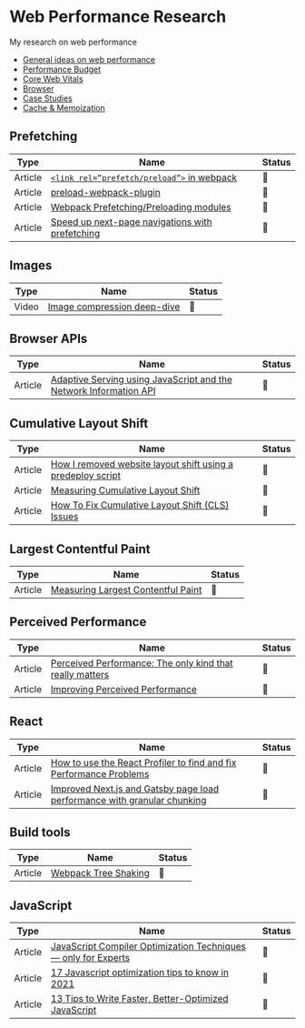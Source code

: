 # Web Performance Research

My research on web performance

- [General ideas on web performance](/general/RESOURCES.md)
- [Performance Budget](/performance-budget/RESOURCES.md)
- [Core Web Vitals](/core-web-vitals/RESOURCES.md)
- [Browser](browser/RESOURCES.md)
- [Case Studies](case-studies/RESOURCES.md)
- [Cache & Memoization](cache-and-memoization/RESOURCES.md)

## Prefetching

| Type    | Name                                                                                                                              | Status          |
| ------- | --------------------------------------------------------------------------------------------------------------------------------- | --------------- |
| Article | [`<link rel=”prefetch/preload”>` in webpack](https://medium.com/webpack/link-rel-prefetch-preload-in-webpack-51a52358f84c)        | :bookmark_tabs: |
| Article | [preload-webpack-plugin](https://github.com/GoogleChromeLabs/preload-webpack-plugin)                                              | :bookmark_tabs: |
| Article | [Webpack Prefetching/Preloading modules](https://webpack.js.org/guides/code-splitting/#prefetchingpreloading-modules)             | :bookmark_tabs: |
| Article | [Speed up next-page navigations with prefetching](https://dev.to/addyosmani/speed-up-next-page-navigations-with-prefetching-4285) | :bookmark_tabs: |

## Images

| Type  | Name                                                                       | Status         |
| ----- | -------------------------------------------------------------------------- | -------------- |
| Video | [Image compression deep-dive](https://www.youtube.com/watch?v=F1kYBnY6mwg) | :movie_camera: |

## Browser APIs

| Type    | Name                                                                                                                                                                  | Status          |
| ------- | --------------------------------------------------------------------------------------------------------------------------------------------------------------------- | --------------- |
| Article | [Adaptive Serving using JavaScript and the Network Information API](https://dev.to/addyosmani/adaptive-serving-using-javascript-and-the-network-information-api-331p) | :bookmark_tabs: |

## Cumulative Layout Shift

| Type    | Name                                                                                                                                                               | Status          |
| ------- | ------------------------------------------------------------------------------------------------------------------------------------------------------------------ | --------------- |
| Article | [How I removed website layout shift using a predeploy script](https://levelup.gitconnected.com/improving-cumulative-layout-shift-on-pre-deploy-stage-1636fb1386cc) | :bookmark_tabs: |
| Article | [Measuring Cumulative Layout Shift](https://requestmetrics.com/web-performance/cumulative-layout-shift)                                                            | :bookmark_tabs: |
| Article | [How To Fix Cumulative Layout Shift (CLS) Issues](https://www.smashingmagazine.com/2021/06/how-to-fix-cumulative-layout-shift-issues/)                             | :bookmark_tabs: |

## Largest Contentful Paint

| Type    | Name                                                                                                      | Status          |
| ------- | --------------------------------------------------------------------------------------------------------- | --------------- |
| Article | [Measuring Largest Contentful Paint](https://requestmetrics.com/web-performance/largest-contentful-paint) | :bookmark_tabs: |

## Perceived Performance

| Type    | Name                                                                                                                                  | Status          |
| ------- | ------------------------------------------------------------------------------------------------------------------------------------- | --------------- |
| Article | [Perceived Performance: The only kind that really matters](https://www.youtube.com/watch?v=USH4iPQ44LQ)                               | :bookmark_tabs: |
| Article | [Improving Perceived Performance](https://github.com/leandrotk/web-performance-studies/blob/master/improve-perceived-performance.pdf) | :bookmark_tabs: |

## React

| Type    | Name                                                                                                                                 | Status          |
| ------- | ------------------------------------------------------------------------------------------------------------------------------------ | --------------- |
| Article | [How to use the React Profiler to find and fix Performance Problems](https://www.youtube.com/watch?v=00RoZflFE34&ab_channel=BenAwad) | :bookmark_tabs: |
| Article | [Improved Next.js and Gatsby page load performance with granular chunking](https://web.dev/granular-chunking-nextjs)                 | :bookmark_tabs: |

## Build tools

| Type    | Name                                                                                                        | Status          |
| ------- | ----------------------------------------------------------------------------------------------------------- | --------------- |
| Article | [Webpack Tree Shaking](https://webpack.js.org/guides/tree-shaking/#clarifying-tree-shaking-and-sideeffects) | :bookmark_tabs: |

## JavaScript

| Type    | Name                                                                                                                                                            | Status          |
| ------- | --------------------------------------------------------------------------------------------------------------------------------------------------------------- | --------------- |
| Article | [JavaScript Compiler Optimization Techniques— only for Experts](https://codeburst.io/javascript-compiler-optimization-techniques-only-for-experts-58d6f5f958ca) | :bookmark_tabs: |
| Article | [17 Javascript optimization tips to know in 2021](https://dev.to/blessingartcreator/17-javascript-optimization-tips-3gil)                                       | :bookmark_tabs: |
| Article | [13 Tips to Write Faster, Better-Optimized JavaScript](https://medium.com/@bretcameron/13-tips-to-write-faster-better-optimized-javascript-dc1f9ab063d8)        | :bookmark_tabs: |
